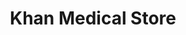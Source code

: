 ---
title: "Khan Medical Store"
url: /karachi/khan-medical-store-78-nizami-rd-central-jacob-lines/
shop: medical supply
---